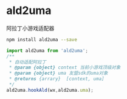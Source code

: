 # ald2uma
阿拉丁小游戏适配器
```sh
npm install ald2uma --save
```
```js
import ald2uma from 'ald2uma';
/**
 * 自动适配阿拉丁
 * @param {object} context 当前小游戏顶级对象
 * @param {object} uma 友盟sdk的uma对象
 * @returns {arrary}  [context, uma]
 */
ald2uma.hookAld(wx,ald2uma.uma);
```
